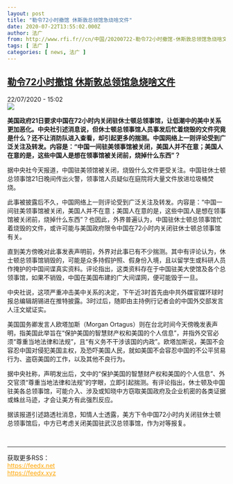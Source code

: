 ```yaml
---
layout: post
title: "勒令72小时撤馆 休斯敦总领馆急烧啥文件"
date: 2020-07-22T13:55:02.000Z
author: 法广
from: http://www.rfi.fr//cn/中国/20200722-勒令72小时撤馆-休斯敦总领馆急烧啥文件
tags: [ 法广 ]
categories: [ news, 法广 ]
---
```

<!--1595426102000-->
[勒令72小时撤馆 休斯敦总领馆急烧啥文件](http://www.rfi.fr//cn/%E4%B8%AD%E5%9B%BD/20200722-%E5%8B%92%E4%BB%A472%E5%B0%8F%E6%97%B6%E6%92%A4%E9%A6%86-%E4%BC%91%E6%96%AF%E6%95%A6%E6%80%BB%E9%A2%86%E9%A6%86%E6%80%A5%E7%83%A7%E5%95%A5%E6%96%87%E4%BB%B6)
------

<div>
<div>22/07/2020 - 15:02</div><img src="https://s.rfi.fr/media/display/80938538-cc1b-11ea-ab90-005056bff430/w:310/p:16x9/wx-3.jpg"><p><strong>美国政府21日要求中国在72小时内关闭驻休士顿总领事馆，让低潮中的美中关系更加恶化。中央社引述消息说，但休士顿总领事馆人员事发后忙着烧毁的文件究竟是什么？还不让消防队进入查看，却引起更多的揣测。中国网络上一则评论受到广泛关注及转发。内容是：“中国一间驻美领事馆被关闭，美国人并不在意；美国人在意的是，这些中国人是想在领事馆被关闭前，烧掉什么东西”？</strong></p><div class="t-content__body u-clearfix"><div class="m-interstitial"></div><p>据中央社今天报道，中国驻美领馆被关闭，烧毁什么文件更受关注。中国驻休士顿总领事馆21日晚间传出火警，领事馆人员疑似在庭院将大量文件放进垃圾桶焚烧。</p><p>此事被披露后不久，中国网络上一则评论受到广泛关注及转发。内容是：“中国一间驻美领事馆被关闭，美国人并不在意；美国人在意的是，这些中国人是想在领事馆被关闭前，烧掉什么东西”？也因此，外界普遍认为，中国驻休士顿总领事馆忙着烧毁的文件，或许可能与美国政府限令中国在72小时内关闭驻休士顿总领事馆有关。</p><p>直到美方傍晚对此事发表声明前，外界对此事已有不少揣测。其中有评论认为，休士顿总领事馆销毁的，可能是众多持假护照、假身份入境，且以留学生或科研人员作掩护的中国间谍真实资料。评论指出，这类资料存在于中国驻美大使馆及各个总领事馆，如果不销毁，中国在美国布建的广大间谍网，便可能毁于一旦。</p><p>中央社说，这项严重冲击美中关系的决定，下午近3时首先由中共外媒官媒环球时报总编辑胡锡进在推特披露。3时过后，随即由主持例行记者会的中国外交部发言人汪文斌证实。</p><p>美国国务卿发言人欧塔加斯（Morgan Ortagus）则在台北时间今天傍晚发表声明，指美国此举旨在“保护美国的智慧财产权和美国的个人信息”，并指外交官必须“尊重当地法律和法规”，且“有义务不干涉该国的内政”。欧塔加斯说，美国不会容忍中国对侵犯美国主权，及恐吓美国人民，就如美国不会容忍中国的不公平贸易行为、盗窃美国的工作，以及其他不良行为。</p><p>据中央社称，声明发出后，文中的“保护美国的智慧财产权和美国的个人信息”、外交官须“尊重当地法律和法规”的字眼，立即引起揣测。有评论指出，休士顿及中国驻美各总领事馆，可能介入、涉及或知晓中方窃取美国政府及企业机密的各类证据或蛛丝马迹，才会让美方有此强烈反应。</p><p>据该报道引述路透社消息，知情人士透露，美方下令中国72小时内关闭驻休士顿总领事馆后，中方已考虑关闭美国驻武汉总领事馆，作为对等报复。</p><div class="o-self-promo o-self-promo--nl o-self-promo--hidden" data-selfpromo-newsletter></div><div class="o-self-promo o-self-promo--app o-self-promo--hidden" data-selfpromo-app></div></div><br><hr><div>获取更多RSS：<br><a href="https://feedx.net" style="color:orange" target="_blank">https://feedx.net</a> <br><a href="https://feedx.xyz" style="color:orange" target="_blank">https://feedx.xyz</a><br></div>
</div>
